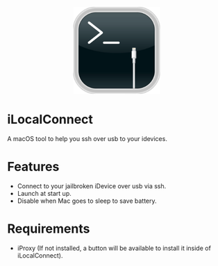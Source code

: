 <p align="center">
  <img width="200" height="200" src="https://github.com/ginsudev/iLocalConnect/blob/9bacd3e293b2aa48b07aaeeb322e2c44b9c6d9b8/iLocalConnect/Assets.xcassets/AppIcon.appiconset/icon-1024.png">
</p>

# iLocalConnect
A macOS tool to help you ssh over usb to your idevices.

# Features
- Connect to your jailbroken iDevice over usb via ssh.
- Launch at start up.
- Disable when Mac goes to sleep to save battery.

# Requirements
- iProxy (If not installed, a button will be available to install it inside of iLocalConnect).
